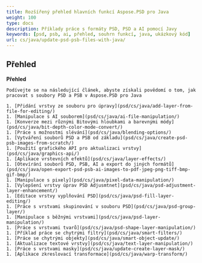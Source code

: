 ```yaml
---
title: Rozšířený přehled hlavních funkcí Aspose.PSD pro Java
weight: 100
type: docs
description: Příklady práce s formáty PSD, PSD a AI pomocí Javy
keywords: [psd, psb, ai, přehled, souhrn funkcí, java, ukázkový kód]
url: cs/java/update-psd-psb-files-with-java/
---
```


## **Přehled**

**Přehled**

    Podívejte se na následující článek, abyste získali povědomí o tom, jak pracovat s soubory PSD a PSB v Aspose.PSD pro Java
    
    1. [Přidání vrstvy ze souboru pro úpravy](psd/cs/java/add-layer-from-file-for-editing/) 
    1. [Manipulace s AI souborem](psd/cs/java/ai-file-manipulation/) 
    1. [Konverze mezi různými Bitovými hloubkami a barevnými módy](psd/cs/java/bit-depth-color-mode-convert/) 
    1. [Práce s možnostmi slévání](psd/cs/java/blending-options/) 
    1. [Vytváření souborů PSD a PSB od základu](psd/cs/java/create-psd-psb-images-from-scratch/) 
    1. [Použití grafického API pro aktualizaci vrstvy](psd/cs/java/graphics-api/) 
    1. [Aplikace vrstevních efektů](psd/cs/java/layer-effects/) 
    1. [Otevírání souborů PSD, PSB, AI a export do jiných formátů](psd/cs/java/open-export-psd-psb-ai-images-to-pdf-jpeg-png-tiff-bmp-gif-bmp/) 
    1. [Manipulace s pixely](psd/cs/java/pixel-data-manipulation/) 
    1. [Vylepšení vrstvy úprav PSD Adjusmtnet](psd/cs/java/psd-adjustment-layer-enhancement/) 
    1. [Editace vrstvy vyplňování PSD](psd/cs/java/psd-fill-layer-editing/) 
    1. [Práce s vrstvami skupinování v souboru PSD](psd/cs/java/psd-group-layer/) 
    1. [Manipulace s běžnými vrstvami](psd/cs/java/psd-layer-manipulation/) 
    1. [Práce s vrstvami tvarů](psd/cs/java/psd-shape-layer-manipulation/) 
    1. [Příklad práce se chytrými filtry](psd/cs/java/smart-filters/) 
    1. [Práce se chytrými objekty](psd/cs/java/smart-object-update/) 
    1. [Aktualizace textové vrstvy](psd/cs/java/text-layer-manipulation/) 
    1. [Práce s vrstvami masky](psd/cs/java/update-create-layer-mask/) 
    1. [Aplikace zkreslovací transformace](psd/cs/java/warp-transform/)
